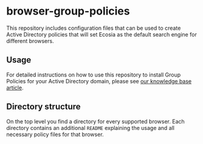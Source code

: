# browser-group-policies

This repository includes configuration files that can be used to create Active Directory policies that will set Ecosia as the default search engine for different browsers.

## Usage

For detailed instructions on how to use this repository to install Group Policies for your Active Directory domain, please see [our knowledge base article](https://ecosia.zendesk.com/hc/articles/211813325).

## Directory structure

On the top level you find a directory for every supported browser. Each directory contains an additional `README` explaining the usage and all necessary policy files for that browser.